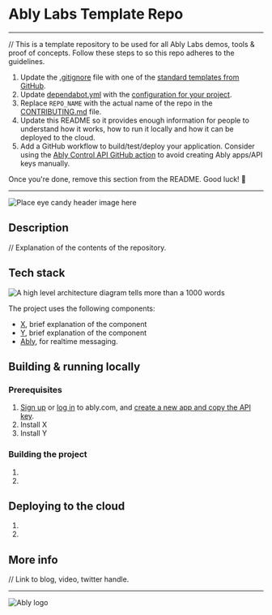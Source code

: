 # Ably Labs Template Repo

---

// This is a template repository to be used for all Ably Labs demos, tools &amp; proof of concepts. Follow these steps to so this repo adheres to the guidelines.

1. Update the [.gitignore](.gitignore) file with one of the [standard templates from GitHub](https://github.com/github/gitignore).
1. Update [dependabot.yml](.github/dependabot.yml) with the  [configuration for your project](https://docs.github.com/en/code-security/supply-chain-security/keeping-your-dependencies-updated-automatically/configuration-options-for-dependency-updates).
1. Replace `REPO_NAME` with the actual name of the repo in the [CONTRIBUTING.md](CONTRIBUTING.md) file.
1. Update this README so it provides enough information for people to understand how it works, how to run it locally and how it can be deployed to the cloud.
1. Add a GitHub workflow to build/test/deploy your application. Consider using the [Ably Control API GitHub action](https://github.com/ably-labs/ably-control-api-action) to avoid creating Ably apps/API keys manually.

Once you're done, remove this section from the README. Good luck! 💪

---

![Place eye candy header image here]()

## Description

// Explanation of the contents of the repository.

## Tech stack

![A high level architecture diagram tells more than a 1000 words]()

The project uses the following components:

- [X](), brief explanation of the component
- [Y](), brief explanation of the component
- [Ably](https://ably.com/), for realtime messaging.

## Building & running locally

### Prerequisites

1. [Sign up](https://ably.com/signup) or [log in](https://ably.com/login) to ably.com, and [create a new app and copy the API key](https://faqs.ably.com/setting-up-and-managing-api-keys).
2. Install X
3. Install Y

### Building the project

1. 
2.
## Deploying to the cloud

1.
2.

## More info

// Link to blog, video, twitter handle.

---
![Ably logo](?ref=REPO_NAME)